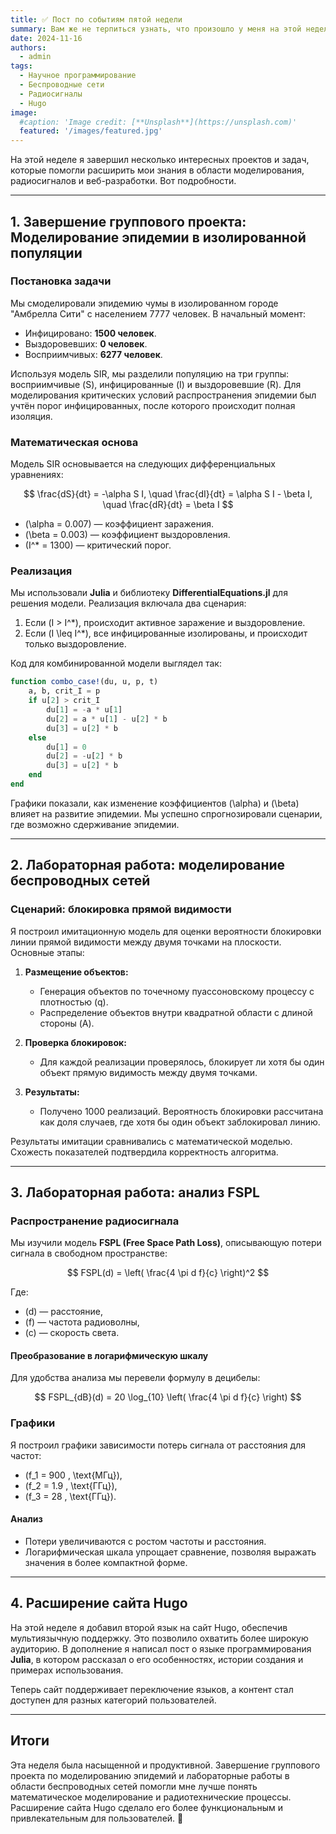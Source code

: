 ```yaml
---
title: ✅ Пост по событиям пятой недели
summary: Вам же не терпиться узнать, что произошло у меня на этой неделе? 😘
date: 2024-11-16
authors:
  - admin
tags:
  - Научное программирование
  - Беспроводные сети
  - Радиосигналы
  - Hugo
image:
  #caption: 'Image credit: [**Unsplash**](https://unsplash.com)'
  featured: '/images/featured.jpg'
---
```


На этой неделе я завершил несколько интересных проектов и задач, которые помогли расширить мои знания в области моделирования, радиосигналов и веб-разработки. Вот подробности.

---

## 1. Завершение группового проекта: Моделирование эпидемии в изолированной популяции

### Постановка задачи

Мы смоделировали эпидемию чумы в изолированном городе "Амбрелла Сити" с населением 7777 человек. В начальный момент:
- Инфицировано: **1500 человек**.
- Выздоровевших: **0 человек**.
- Восприимчивых: **6277 человек**.

Используя модель SIR, мы разделили популяцию на три группы: восприимчивые (S), инфицированные (I) и выздоровевшие (R). Для моделирования критических условий распространения эпидемии был учтён порог инфицированных, после которого происходит полная изоляция.

### Математическая основа

Модель SIR основывается на следующих дифференциальных уравнениях:

$$
\frac{dS}{dt} = -\alpha S I, \quad
\frac{dI}{dt} = \alpha S I - \beta I, \quad
\frac{dR}{dt} = \beta I
$$

- \(\alpha = 0.007\) — коэффициент заражения.
- \(\beta = 0.003\) — коэффициент выздоровления.
- \(I^* = 1300\) — критический порог.

### Реализация

Мы использовали **Julia** и библиотеку **DifferentialEquations.jl** для решения модели. Реализация включала два сценария:

1. Если \(I > I^*\), происходит активное заражение и выздоровление.
2. Если \(I \leq I^*\), все инфицированные изолированы, и происходит только выздоровление.

Код для комбинированной модели выглядел так:

```julia
function combo_case!(du, u, p, t)
    a, b, crit_I = p
    if u[2] > crit_I
        du[1] = -a * u[1]
        du[2] = a * u[1] - u[2] * b
        du[3] = u[2] * b
    else
        du[1] = 0
        du[2] = -u[2] * b
        du[3] = u[2] * b
    end
end
```

Графики показали, как изменение коэффициентов \(\alpha\) и \(\beta\) влияет на развитие эпидемии. Мы успешно спрогнозировали сценарии, где возможно сдерживание эпидемии.

---

## 2. Лабораторная работа: моделирование беспроводных сетей

### Сценарий: блокировка прямой видимости

Я построил имитационную модель для оценки вероятности блокировки линии прямой видимости между двумя точками на плоскости. Основные этапы:

1. **Размещение объектов:** 
   - Генерация объектов по точечному пуассоновскому процессу с плотностью \(q\).
   - Распределение объектов внутри квадратной области с длиной стороны \(A\).

2. **Проверка блокировок:** 
   - Для каждой реализации проверялось, блокирует ли хотя бы один объект прямую видимость между двумя точками.

3. **Результаты:** 
   - Получено 1000 реализаций. Вероятность блокировки рассчитана как доля случаев, где хотя бы один объект заблокировал линию.

Результаты имитации сравнивались с математической моделью. Схожесть показателей подтвердила корректность алгоритма.

---

## 3. Лабораторная работа: анализ FSPL

### Распространение радиосигнала

Мы изучили модель **FSPL (Free Space Path Loss)**, описывающую потери сигнала в свободном пространстве:

$$
FSPL(d) = \left( \frac{4 \pi d f}{c} \right)^2
$$

Где:
- \(d\) — расстояние,
- \(f\) — частота радиоволны,
- \(c\) — скорость света.

#### Преобразование в логарифмическую шкалу

Для удобства анализа мы перевели формулу в децибелы:

$$
FSPL_{dB}(d) = 20 \log_{10} \left( \frac{4 \pi d f}{c} \right)
$$

### Графики

Я построил графики зависимости потерь сигнала от расстояния для частот:
- \(f_1 = 900 \, \text{МГц}\),
- \(f_2 = 1.9 \, \text{ГГц}\),
- \(f_3 = 28 \, \text{ГГц}\).

#### Анализ

- Потери увеличиваются с ростом частоты и расстояния.
- Логарифмическая шкала упрощает сравнение, позволяя выражать значения в более компактной форме.

---

## 4. Расширение сайта Hugo

На этой неделе я добавил второй язык на сайт Hugo, обеспечив мультиязычную поддержку. Это позволило охватить более широкую аудиторию. В дополнение я написал пост о языке программирования **Julia**, в котором рассказал о его особенностях, истории создания и примерах использования.

Теперь сайт поддерживает переключение языков, а контент стал доступен для разных категорий пользователей.

---

## Итоги

Эта неделя была насыщенной и продуктивной. Завершение группового проекта по моделированию эпидемий и лабораторные работы в области беспроводных сетей помогли мне лучше понять математическое моделирование и радиотехнические процессы. Расширение сайта Hugo сделало его более функциональным и привлекательным для пользователей. 🚀
```